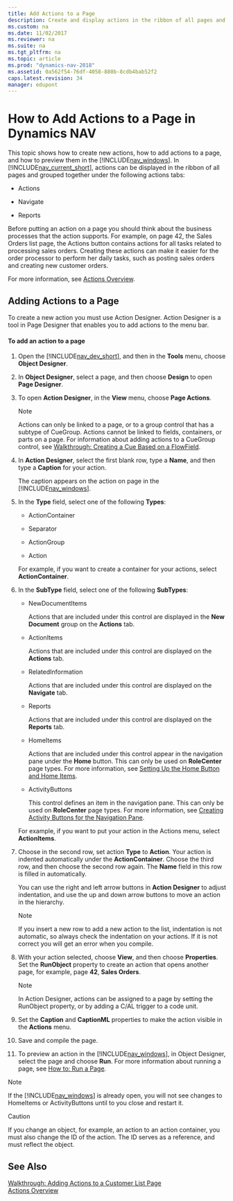 ```yaml
---
title: Add Actions to a Page
description: Create and display actions in the ribbon of all pages and group them together under Actions, Navigate, Reports tabs and preview it in the Windows Client.
ms.custom: na
ms.date: 11/02/2017
ms.reviewer: na
ms.suite: na
ms.tgt_pltfrm: na
ms.topic: article
ms.prod: "dynamics-nav-2018"
ms.assetid: 0a562f54-76df-4058-880b-8cdb4bab52f2
caps.latest.revision: 34
manager: edupont
---
```

# How to Add Actions to a Page in Dynamics NAV
This topic shows how to create new actions, how to add actions to a page, and how to preview them in the [!INCLUDE[nav_windows](includes/nav_windows_md.md)]. In [!INCLUDE[nav_current_short](includes/nav_current_short_md.md)], actions can be displayed in the ribbon of all pages and grouped together under the following actions tabs:  
  
-   Actions  
  
-   Navigate  
  
-   Reports  
  
 Before putting an action on a page you should think about the business processes that the action supports. For example, on page 42, the Sales Orders list page, the Actions button contains actions for all tasks related to processing sales orders. Creating these actions can make it easier for the order processor to perform her daily tasks, such as posting sales orders and creating new customer orders.  
  
 For more information, see [Actions Overview](Actions-Overview.md).  
  
## Adding Actions to a Page  
 To create a new action you must use Action Designer. Action Designer is a tool in Page Designer that enables you to add actions to the menu bar.  
  
#### To add an action to a page  
  
1.  Open the [!INCLUDE[nav_dev_short](includes/nav_dev_short_md.md)], and then in the **Tools** menu, choose **Object Designer**.  
  
2.  In **Object Designer**, select a page, and then choose **Design** to open **Page Designer**.  
  
3.  To open **Action Designer**, in the **View** menu, choose **Page Actions**.  
  
    > [!NOTE]  
    >  Actions can only be linked to a page, or to a group control that has a subtype of CueGroup. Actions cannot be linked to fields, containers, or parts on a page. For information about adding actions to a CueGroup control, see [Walkthrough: Creating a Cue Based on a FlowField](Walkthrough--Creating-a-Cue-Based-on-a-FlowField.md).  
  
4.  In **Action Designer**, select the first blank row, type a **Name**, and then type a **Caption** for your action.  
  
     The caption appears on the action on page in the [!INCLUDE[nav_windows](includes/nav_windows_md.md)].  
  
5.  In the **Type** field, select one of the following **Types**:  
  
    -   ActionContainer  
  
    -   Separator  
  
    -   ActionGroup  
  
    -   Action  
  
     For example, if you want to create a container for your actions, select **ActionContainer**.  
  
6.  In the **SubType** field, select one of the following **SubTypes**:  
  
    -   NewDocumentItems  
  
         Actions that are included under this control are displayed in the **New Document** group on the **Actions** tab.  
  
    -   ActionItems  
  
         Actions that are included under this control are displayed on the **Actions** tab.  
  
    -   RelatedInformation  
  
         Actions that are included under this control are displayed on the **Navigate** tab.  
  
    -   Reports  
  
         Actions that are included under this control are displayed on the **Reports** tab.  
  
    -   HomeItems  
  
         Actions that are included under this control appear in the navigation pane under the **Home** button. This can only be used on **RoleCenter** page types. For more information, see [Setting Up the Home Button and Home Items](Setting-Up-the-Home-Button-and-Home-Items.md).  
  
    -   ActivityButtons  
  
         This control defines an item in the navigation pane. This can only be used on **RoleCenter** page types. For more information, see [Creating Activity Buttons for the Navigation Pane](Creating-Activity-Buttons-for-the-Navigation-Pane.md).  
  
     For example, if you want to put your action in the Actions menu, select **ActionItems**.  
  
7.  Choose in the second row, set action **Type** to **Action**. Your action is indented automatically under the **ActionContainer**. Choose the third row, and then choose the second row again. The **Name** field in this row is filled in automatically.  
  
     You can use the right and left arrow buttons in **Action Designer** to adjust indentation, and use the up and down arrow buttons to move an action in the hierarchy.  
  
    > [!NOTE]  
    >  If you insert a new row to add a new action to the list, indentation is not automatic, so always check the indentation on your actions. If it is not correct you will get an error when you compile.  
  
8.  With your action selected, choose **View**, and then choose **Properties**. Set the **RunObject** property to create an action that opens another page, for example, page **42**, **Sales Orders**.  
  
    > [!NOTE]  
    >  In Action Designer, actions can be assigned to a page by setting the RunObject property, or by adding a C/AL trigger to a code unit.  
  
9. Set the **Caption** and **CaptionML** properties to make the action visible in the **Actions** menu.  
  
10. Save and compile the page.  
  
11. To preview an action in the [!INCLUDE[nav_windows](includes/nav_windows_md.md)], in Object Designer, select the page and choose **Run**. For more information about running a page, see [How to: Run a Page](How-to--Run-a-Page.md).  
  
> [!NOTE]  
>  If the [!INCLUDE[nav_windows](includes/nav_windows_md.md)] is already open, you will not see changes to HomeItems or ActivityButtons until to you close and restart it.  
  
> [!CAUTION]  
>  If you change an object, for example, an action to an action container, you must also change the ID of the action. The ID serves as a reference, and must reflect the object.  
  
## See Also  
 [Walkthrough: Adding Actions to a Customer List Page](Walkthrough--Adding-Actions-to-a-Customer-List-Page.md)   
 [Actions Overview](Actions-Overview.md)